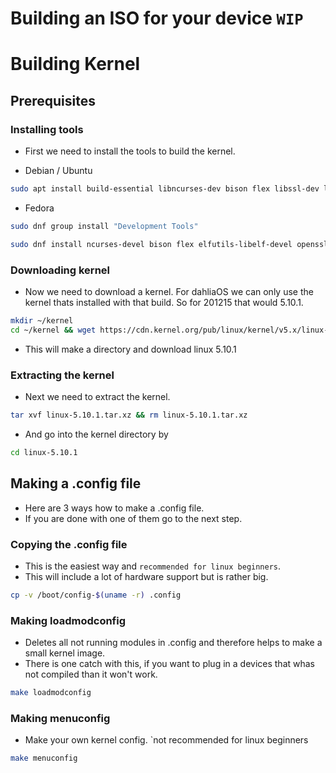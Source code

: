# Building an ISO for your device `WIP`

# Building Kernel

## Prerequisites

### Installing tools

- First we need to install the tools to build the kernel.

- Debian / Ubuntu

```bash
sudo apt install build-essential libncurses-dev bison flex libssl-dev libelf-dev wget dwarves
```

- Fedora

```bash
sudo dnf group install "Development Tools"
```

```bash
sudo dnf install ncurses-devel bison flex elfutils-libelf-devel openssl-devel wget
```

### Downloading kernel

- Now we need to download a kernel. For dahliaOS we can only use the kernel thats installed with that build. So for 201215 that would 5.10.1.

```bash
mkdir ~/kernel 
cd ~/kernel && wget https://cdn.kernel.org/pub/linux/kernel/v5.x/linux-5.10.1.tar.xz
```

- This will make a directory and download linux 5.10.1

### Extracting the kernel

- Next we need to extract the kernel.

```bash
tar xvf linux-5.10.1.tar.xz && rm linux-5.10.1.tar.xz
```

- And go into the kernel directory by

```bash
cd linux-5.10.1
```

## Making a .config file

- Here are 3 ways how to make a .config file.
- If you are done with one of them go to the next step.

### Copying the .config file

- This is the easiest way and `recommended for linux beginners`.
- This will include a lot of hardware support but is rather big.

```bash
cp -v /boot/config-$(uname -r) .config
```

### Making loadmodconfig

- Deletes all not running modules in .config and therefore helps to make a small kernel image.
- There is one catch with this, if you want to plug in a devices that whas not compiled than it won't work.

```bash
make loadmodconfig
```

### Making menuconfig

- Make your own kernel config. `not recommended for linux beginners

```bash
make menuconfig
```

